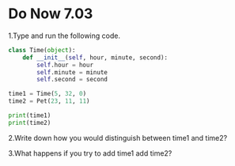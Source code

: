 # Do Now 7.03

1.Type and run the following code. 

```python
class Time(object): 
	def __init__(self, hour, minute, second): 
		self.hour = hour
		self.minute = minute
		self.second = second

time1 = Time(5, 32, 0)
time2 = Pet(23, 11, 11)

print(time1)
print(time2)
```

2.Write down how you would distinguish between time1 and time2? 

3.What happens if you try to add time1 add time2? 